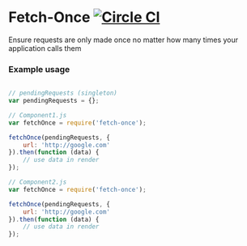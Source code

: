 # Fetch-Once [![Circle CI](https://circleci.com/gh/AlexMeah/fetch-once/tree/master.svg?style=svg)](https://circleci.com/gh/AlexMeah/fetch-once/tree/master)

Ensure requests are only made once no matter how many times your application calls them

### Example usage

```js

// pendingRequests (singleton)
var pendingRequests = {};

// Component1.js
var fetchOnce = require('fetch-once');

fetchOnce(pendingRequests, {
    url: 'http://google.com'
}).then(function (data) {
    // use data in render
});

// Component2.js
var fetchOnce = require('fetch-once');

fetchOnce(pendingRequests, {
    url: 'http://google.com'
}).then(function (data) {
    // use data in render
});

```
